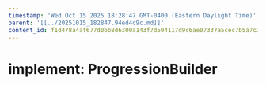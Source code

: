 ```yaml
---
timestamp: 'Wed Oct 15 2025 18:28:47 GMT-0400 (Eastern Daylight Time)'
parent: '[[../20251015_182847.94ed4c9c.md]]'
content_id: f1d478a4af677d0bb8d6300a143f7d504117d9c6ae07337a5cec7b5a7c34a1e3
---
```


# implement: ProgressionBuilder
